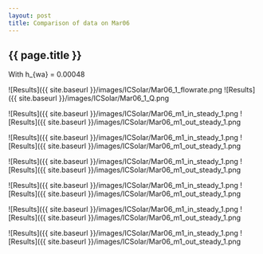```yaml
---
layout: post
title: Comparison of data on Mar06
---
```

{{ page.title }}
-----------------
With h_{wa} = 0.00048

![Results]({{ site.baseurl }}/images/ICSolar/Mar06_1_flowrate.png ![Results]({{ site.baseurl }}/images/ICSolar/Mar06_1_Q.png

![Results]({{ site.baseurl }}/images/ICSolar/Mar06_m1_in_steady_1.png ![Results]({{ site.baseurl }}/images/ICSolar/Mar06_m1_out_steady_1.png

![Results]({{ site.baseurl }}/images/ICSolar/Mar06_m1_in_steady_1.png ![Results]({{ site.baseurl }}/images/ICSolar/Mar06_m1_out_steady_1.png

![Results]({{ site.baseurl }}/images/ICSolar/Mar06_m1_in_steady_1.png ![Results]({{ site.baseurl }}/images/ICSolar/Mar06_m1_out_steady_1.png

![Results]({{ site.baseurl }}/images/ICSolar/Mar06_m1_in_steady_1.png ![Results]({{ site.baseurl }}/images/ICSolar/Mar06_m1_out_steady_1.png

![Results]({{ site.baseurl }}/images/ICSolar/Mar06_m1_in_steady_1.png ![Results]({{ site.baseurl }}/images/ICSolar/Mar06_m1_out_steady_1.png

![Results]({{ site.baseurl }}/images/ICSolar/Mar06_m1_in_steady_1.png ![Results]({{ site.baseurl }}/images/ICSolar/Mar06_m1_out_steady_1.png

